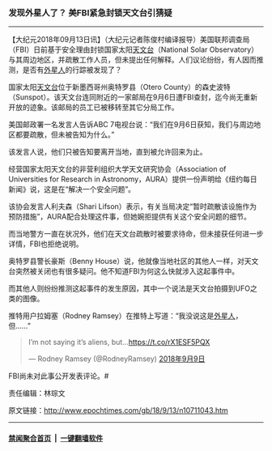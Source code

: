 ### 发现外星人了？ 美FBI紧急封锁天文台引猜疑
------------------------

<p>【大纪元2018年09月13日讯】（大纪元记者陈俊村编译报导）美国联邦调查局（FBI）日前基于安全理由封锁国家太阳<a href="http://www.epochtimes.com/gb/tag/%E5%A4%A9%E6%96%87%E5%8F%B0.html">天文台</a>（National Solar Observatory）与其周边地区，并疏散工作人员，但未提出任何解释。人们议论纷纷，有人因而推测，是否有<a href="http://www.epochtimes.com/gb/tag/%E5%A4%96%E6%98%9F%E4%BA%BA.html">外星人</a>的行踪被发现了？</p>
<p>国家太阳<a href="http://www.epochtimes.com/gb/tag/%E5%A4%A9%E6%96%87%E5%8F%B0.html">天文台</a>位于新墨西哥州奥特罗县（Otero County）的森史波特（Sunspot）。该天文台连同附近的一家邮局在9月6日遭FBI查封，迄今尚无重新开放的迹象。该邮局的员工已被移转至其它分局工作。</p>
<p>美国邮政署一名发言人告诉ABC 7电视台说：“我们在9月6日获知，我们与周边地区都要疏散，但未被告知为什么。”</p>
<p>该发言人说，他们只被告知要离开当地，直到被允许回来为止。</p>
<p>经营国家太阳天文台的非营利组织大学天文研究协会（Association of Universities for Research in Astronomy，AURA）提供一份声明给《纽约每日新闻》说，这是在“解决一个安全问题”。</p>
<p>该协会发言人利夫森（Shari Lifson）表示，有关当局决定“暂时疏散该设施作为预防措施”，AURA配合处理这件事，但她婉拒提供有关这个安全问题的细节。</p>
<p>而当地警方一直在状况外，他们在天文台疏散时被要求待命，但未接获任何进一步详情，FBI也拒绝说明。</p>
<p>奥特罗县警长豪斯（Benny House）说，他就像当地社区的其他人一样，对天文台突然被关闭也有很多疑问。他不知道FBI为何这么快就涉入这起事件中。</p>
<p>而其他人则纷纷推测这起事件的发生原因，其中一个说法是天文台拍摄到UFO之类的图像。</p>
<p>推特用户拉姆塞（Rodney Ramsey）在推特上写道：“我没说这是<a href="http://www.epochtimes.com/gb/tag/%E5%A4%96%E6%98%9F%E4%BA%BA.html">外星人</a>，但……”</p>
</p>
<blockquote class="twitter-tweet" data-lang="zh-tw">
<p dir="ltr" lang="en">I&#8217;m not saying it&#8217;s aliens, but&#8230;<a href="https://t.co/rX1ESF5PQX">https://t.co/rX1ESF5PQX</a></p>
<p>— Rodney Ramsey (@RodneyRamsey) <a href="https://twitter.com/RodneyRamsey/status/1038602572578185216?ref_src=twsrc%5Etfw">2018年9月9日</a></p></blockquote>
<p><script async src="https://platform.twitter.com/widgets.js" charset="utf-8"></script>
<p>FBI尚未对此事公开发表评论。#</p>
<p>责任编辑：林琮文</p>

原文链接：http://www.epochtimes.com/gb/18/9/13/n10711043.htm


------------------------
#### [禁闻聚合首页](https://github.com/gfw-breaker/banned-news/blob/master/README.md) &nbsp;|&nbsp;  [一键翻墙软件](https://github.com/gfw-breaker/nogfw/blob/master/README.md)